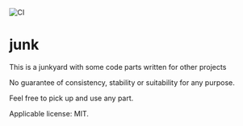 ![CI](https://github.com/philanc/junk/workflows/CI/badge.svg)

# junk

This is a junkyard with some code parts written for other projects

No guarantee of consistency, stability or suitability for any purpose.

Feel free to pick up and use any part. 

Applicable license: MIT.

